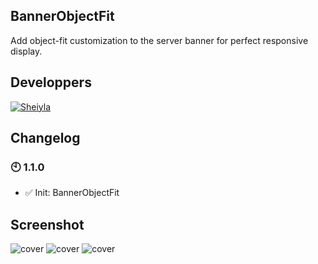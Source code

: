 ## BannerObjectFit

Add object-fit customization to the server banner for perfect responsive display.

## Developpers

[![Sheiyla](https://img.shields.io/badge/DEV-Sheiyla-pink)](https://revgames.tech)

## Changelog

### 🕙 1.1.0
- ✅ Init: BannerObjectFit

## Screenshot

![cover](https://sharex.sheiylanie.com/i/KbCgbK) 
![cover](https://sharex.sheiylanie.com/i/sWIT) ![cover](https://sharex.sheiylanie.com/i/Prjw2mca)